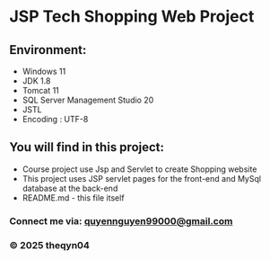 # JSP Tech Shopping Web Project

## Environment:

* Windows 11
* JDK 1.8
* Tomcat 11
* SQL Server Management Studio 20
* JSTL
* Encoding : UTF-8

## You will find in this project:

* Course project use Jsp and Servlet to create Shopping website
* This project uses JSP servlet pages for the front-end and MySql database at the back-end
* README.md - this file itself

### Connect me via: quyennguyen99000@gmail.com

### © 2025 theqyn04
